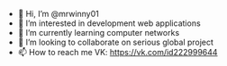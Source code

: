 - 👋 Hi, I’m @mrwinny01
- 👀 I’m interested in development web applications
- 🌱 I’m currently learning computer networks
- 💞️ I’m looking to collaborate on serious global project
- 📫 How to reach me VK: https://vk.com/id222999644

<!---
mrwinny01/mrwinny01 is a ✨ special ✨ repository because its `README.md` (this file) appears on your GitHub profile.
You can click the Preview link to take a look at your changes.
--->

